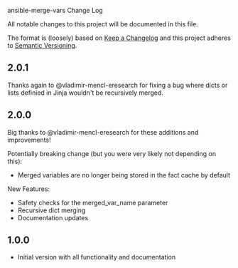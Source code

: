ansible-merge-vars Change Log

All notable changes to this project will be documented in this file.

The format is (loosely) based on [Keep a Changelog](http://keepachangelog.com/) and this project adheres to [Semantic Versioning](http://semver.org/).

## 2.0.1

Thanks again to @vladimir-mencl-eresearch for fixing a bug where dicts or lists definied in Jinja wouldn't be recursively merged.

## 2.0.0

Big thanks to @vladimir-mencl-eresearch for these additions and improvements!

Potentially breaking change (but you were very likely not depending on this):
- Merged variables are no longer being stored in the fact cache by default

New Features:
- Safety checks for the merged_var_name parameter
- Recursive dict merging
- Documentation updates

## 1.0.0

- Initial version with all functionality and documentation
